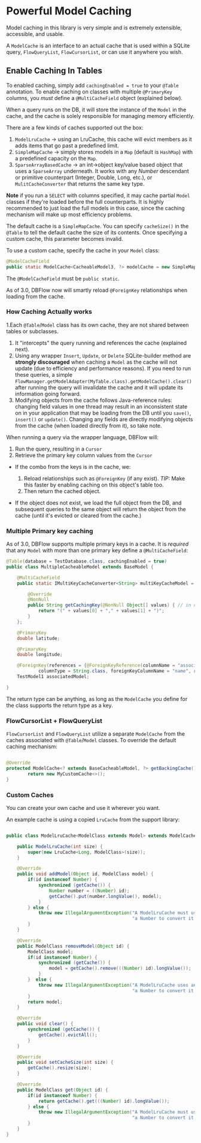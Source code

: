 # Powerful Model Caching
Model caching in this library is very simple and is extremely extensible, accessible, and usable.

A `ModelCache` is an interface to an actual cache that is used within a SQLite query, `FlowQueryList`, `FlowCursorList`, or can use it anywhere you wish.

## Enable Caching In Tables
To enabled caching, simply add `cachingEnabled = true` to your `@Table` annotation. To enable caching on classes with multiple `@PrimaryKey` columns, you _must_ define a `@MultiCacheField` object (explained below).

When a query runs on the DB, it will store the instance of the `Model` in the cache, and the cache is solely responsible for managing memory efficiently.

There are a few kinds of caches supported out the box:
1. `ModelLruCache` -> using an LruCache, this cache will evict members as it adds items that go past a predefined limit.
2. `SimpleMapCache` -> simply stores models in a `Map` (default is `HashMap`) with a predefined capacity on the `Map`.
3. `SparseArrayBasedCache` -> an int->object key/value based object that uses a `SparseArray` underneath. It works with any _Number_ descendant or primitive counterpart (Integer, Double, Long, etc.), or `MulitCacheConverter` that returns the same key type.

**Note** if you run a `SELECT` with columns specified, it may cache partial `Model` classes if they're loaded before the full counterparts. It is highly recommended to just load the full models in this case, since the caching mechanism will make up most efficiency problems.

The default cache is a `SimpleMapCache`. You can specify `cacheSize()` in the `@Table`  to tell the default cache the size of its contents. Once specifying a custom cache, this parameter becomes invalid.

To use a custom cache, specify the cache in your `Model` class:

```java
@ModelCacheField
public static ModelCache<CacheableModel3, ?> modelCache = new SimpleMapCache<>();
```

The `@ModelCacheField` must be `public static`.

As of 3.0, DBFlow now will smartly reload `@ForeignKey` relationships when loading from the cache.

### How Caching Actually works
1.Each `@Table`/`Model` class has its own cache, they are not shared between tables or subclasses.
1. It "intercepts" the query running and references the cache (explained next).
2. Using any wrapper `Insert`, `Update`, or `Delete` SQLite-builder method are **strongly discouraged** when caching a `Model` as the cache will not update (due to efficiency and performance reasons). If you need to run these queries, a simple `FlowManager.getModelAdapter(MyTable.class).getModelCache().clear()` after running the query will invalidate the cache and it will update its information going forward.
3. Modifying objects from the cache follows Java-reference rules: changing field values in one thread may result in an inconsistent state on in your application that may be loading from the DB until you `save()`, `insert()` or `update()`. Changing any fields are directly modifying objects from the cache (when loaded directly from it), so take note.

When running a query via the wrapper language, DBFlow will:
1. Run the query, resulting in a `Cursor`
2. Retrieve the primary key column values from the `Cursor`
- If the combo from the keys is in the cache, we:
  1. Reload relationships such as `@ForeignKey` (if any exist). _TIP:_ Make this faster by enabling caching on this object's table too.
  2. Then return the cached object.

- If the object does not exist, we load the full object from the DB, and subsequent queries to the same object will return the object from the cache (until it's evicted or cleared from the cache.)

### Multiple Primary key caching
As of 3.0, DBFlow supports multiple primary keys in a cache. It is _required_ that any `Model` with more than one primary key define a `@MultiCacheField`:

```java
@Table(database = TestDatabase.class, cachingEnabled = true)
public class MultipleCacheableModel extends BaseModel {

    @MultiCacheField
    public static IMultiKeyCacheConverter<String> multiKeyCacheModel = new IMultiKeyCacheConverter<String>() {

        @Override
        @NonNull
        public String getCachingKey(@NonNull Object[] values) { // in order of the primary keys defined
            return "(" + values[0] + "," + values[1] + ")";
        }
    };

    @PrimaryKey
    double latitude;

    @PrimaryKey
    double longitude;

    @ForeignKey(references = {@ForeignKeyReference(columnName = "associatedModel",
            columnType = String.class, foreignKeyColumnName = "name", referencedFieldIsPackagePrivate = true)})
    TestModel1 associatedModel;

}
```

The return type can be anything, as long as the `ModelCache` you define for the class supports the return type as a key.

### FlowCursorList + FlowQueryList
`FlowCursorList` and `FlowQueryList` utilize a separate `ModelCache` from the caches associated with `@Table`/`Model` classes. To override the default caching mechanism:

```java

@Override
protected ModelCache<? extends BaseCacheableModel, ?> getBackingCache() {
        return new MyCustomCache<>();
}
```

### Custom Caches
You can create your own cache and use it wherever you want.

An example cache is using a copied `LruCache` from the support library:

```java

public class ModelLruCache<ModelClass extends Model> extends ModelCache<ModelClass, LruCache<Long, ModelClass>>{

    public ModelLruCache(int size) {
        super(new LruCache<Long, ModelClass>(size));
    }

    @Override
    public void addModel(Object id, ModelClass model) {
        if(id instanceof Number) {
            synchronized (getCache()) {
                Number number = ((Number) id);
                getCache().put(number.longValue(), model);
            }
        } else {
            throw new IllegalArgumentException("A ModelLruCache must use an id that can cast to" +
                                               "a Number to convert it into a long");
        }
    }

    @Override
    public ModelClass removeModel(Object id) {
        ModelClass model;
        if(id instanceof Number) {
            synchronized (getCache()) {
                model = getCache().remove(((Number) id).longValue());
            }
        }  else {
            throw new IllegalArgumentException("A ModelLruCache uses an id that can cast to" +
                                               "a Number to convert it into a long");
        }
        return model;
    }

    @Override
    public void clear() {
        synchronized (getCache()) {
            getCache().evictAll();
        }
    }

    @Override
    public void setCacheSize(int size) {
        getCache().resize(size);
    }

    @Override
    public ModelClass get(Object id) {
        if(id instanceof Number) {
            return getCache().get(((Number) id).longValue());
        } else {
            throw new IllegalArgumentException("A ModelLruCache must use an id that can cast to" +
                                               "a Number to convert it into a long");
        }
    }
}
```

